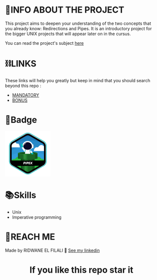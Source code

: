 # 👤INFO ABOUT THE PROJECT
This project aims to deepen your understanding of the two concepts that you already know: Redirections and Pipes. It is an introductory project for the bigger UNIX projects that will appear later on in the cursus.

You can read the project's subject [here](https://github.com/RIDWANE-EL-FILALI/PIPEX/blob/master/en.subject.pdf)

# ⛓️LINKS
These links will help you greatly but keep in mind that you should search beyond this repo :
* [MANDATORY](https://github.com/RIDWANE-EL-FILALI/PIPEX/tree/master/mandatory)
* [BONUS](https://github.com/RIDWANE-EL-FILALI/PIPEX/tree/master/bonus)

# 🥇Badge
![image](https://github.com/RIDWANE-EL-FILALI/42_badges_1337/blob/master/pipexe.png)

# 📚Skills
* Unix
* Imperative programming

# 📱REACH ME
Made by RIDWANE EL FILALI 👋 [See my linkedin](https://www.linkedin.com/in/ridwane-elfilali-0ab7aa253/)

<p align="center">
<h1 align="center"><strong>If you like this repo star it</strong></h1>
</p>
